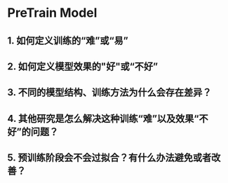 # PreTrain Model

## 1. 如何定义训练的“难”或“易”

## 2. 如何定义模型效果的"好"或“不好”

## 3. 不同的模型结构、训练方法为什么会存在差异？

## 4. 其他研究是怎么解决这种训练“难”以及效果“不好”的问题？

## 5. 预训练阶段会不会过拟合？有什么办法避免或者改善？
